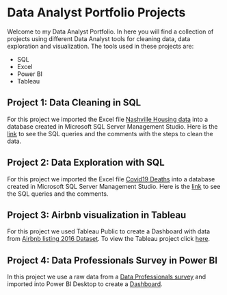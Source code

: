 # Data Analyst Portfolio Projects

Welcome to my Data Analyst Portfolio. In here you will find a collection of projects using different Data Analyst tools for cleaning data, data exploration and visualization. 
The tools used in these projects are:

- SQL
- Excel
- Power BI
- Tableau

## Project 1: Data Cleaning in SQL 

For this project we imported the Excel file [Nashville Housing data]( https://github.com/Lfraguela/PortfolioProjects/blob/main/Nashville%20Housing%20Data%20for%20Data%20Cleaning_2013-16.xlsx) into a database created in Microsoft SQL Server Management Studio. Here is the [link]( https://github.com/Lfraguela/PortfolioProjects/blob/main/SQL%20Data%20Cleaning%20Project_Housing.sql) to see the SQL queries and the comments with the steps to clean the data.

## Project 2: Data Exploration with SQL

For this project we imported the Excel file [Covid19 Deaths]( https://ourworldindata.org/covid-deaths) into a database created in Microsoft SQL Server Management Studio. Here is the [link]( https://github.com/Lfraguela/PortfolioProjects/blob/main/SQL%20Data%20Exploration%20Project_Covid.sql) to see the SQL queries and the comments.

## Project 3:  Airbnb visualization in Tableau

For this project we used Tableau Public to create a Dashboard with data from [Airbnb listing 2016 Dataset]( https://www.kaggle.com/datasets/alexanderfreberg/airbnb-listings-2016-dataset?select=Tableau+Full+Project.xlsx). To view the Tableau project click [here]( https://public.tableau.com/app/profile/liset.fraguela/viz/AirbnbProject_Tableau/Dashboard1#1).

## Project 4: Data Professionals Survey in Power BI

In this project we use a raw data from a [Data Professionals survey]( https://github.com/Lfraguela/PortfolioProjects/blob/main/Power%20BI%20-%20Data%20Professionals1.xlsx) and imported into Power BI Desktop to create a [Dashboard]( https://github.com/Lfraguela/PortfolioProjects/blob/main/Power%20BI%20Project_Data%20Professionals%20Survey.pbix).



